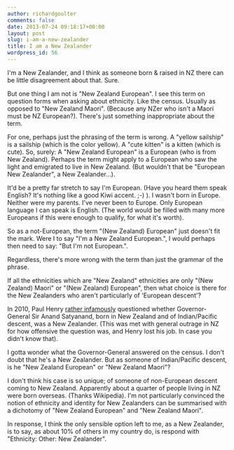 ```yaml
---
author: richardgoulter
comments: false
date: 2013-07-24 09:18:17+00:00
layout: post
slug: i-am-a-new-zealander
title: I am a New Zealander
wordpress_id: 56
---
```


I'm a New Zealander, and I think as someone born & raised in NZ there can be little disagreement about that. Sure.

But one thing I am not is "New Zealand European".
I see this term on question forms when asking about ethnicity. Like the census. Usually as opposed to "New Zealand Maori". (Because any NZer who isn't a Maori must be NZ European?).
There's just something inappropriate about the term.

For one, perhaps just the phrasing of the term is wrong.
A "yellow sailship" is a sailship (which is the color yellow).
A "cute kitten" is a kitten (which is cute).
So, surely:
A "New Zealand European" is a European (who is from New Zealand).
Perhaps the term might apply to a European who saw the light and emigrated to live in New Zealand. (But wouldn't that be "European New Zealander", a New Zealander...).

It'd be a pretty far stretch to say I'm European. (Have you heard them speak English? It's nothing like a good Kiwi accent. ;-) ).
I wasn't born in Europe. Neither were my parents.
I've never been to Europe.
Only European language I can speak is English. (The world would be filled with many more Europeans if this were enough to qualify, for what it's worth).

So as a not-European, the term "(New Zealand) European" just doesn't fit the mark.
Were I to say "I'm a New Zealand European.", I would perhaps then need to say: "But I'm not European.".

Regardless, there's more wrong with the term than just the grammar of the phrase.

If all the ethnicities which are "New Zealand" ethnicities are only "(New Zealand) Maori" or "(New Zealand) European", then what choice is there for the New Zealanders who aren't particularly of 'European descent'?

In 2010, Paul Henry [rather infamously](http://www.nzherald.co.nz/nz/news/article.cfm?c_id=1&objectid=10678115) questioned whether Governor-General Sir Anand Satyanand, born in New Zealand and of Indian/Pacific descent, was a New Zealander. (This was met with general outrage in NZ for how offensive the question was, and Henry lost his job. In case you didn't know that).

I gotta wonder what the Governor-General answered on the census.
I don't doubt that he's a New Zealander.
But as someone of Indian/Pacific descent, is he "New Zealand European" or "New Zealand Maori"?

I don't think his case is so unique; of someone of non-European descent coming to New Zealand. Apparently about a quarter of people living in NZ were born overseas. (Thanks Wikipedia).
I'm not particularly convinced the notion of ethnicity and identity for New Zealanders can be summarised with a dichotomy of "New Zealand European" and "New Zealand Maori".

In response, I think the only sensible option left to me, as a New Zealander, is to say, as about 10% of others in my country do, is respond with "Ethnicity: Other: New Zealander".
